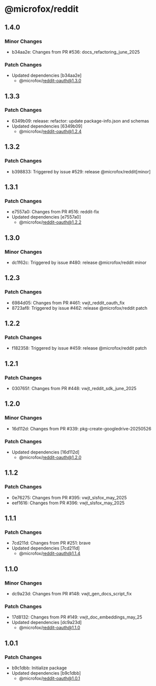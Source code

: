 # @microfox/reddit

## 1.4.0

### Minor Changes

- b34aa2e: Changes from PR #536: docs_refactoring_june_2025

### Patch Changes

- Updated dependencies [b34aa2e]
  - @microfox/reddit-oauth@1.3.0

## 1.3.3

### Patch Changes

- 6349b09: release: refactor: update package-info.json and schemas
- Updated dependencies [6349b09]
  - @microfox/reddit-oauth@1.2.4

## 1.3.2

### Patch Changes

- b398833: Triggered by issue #529: release @microfox/reddit[minor]

## 1.3.1

### Patch Changes

- e7557a0: Changes from PR #516: reddit-fix
- Updated dependencies [e7557a0]
  - @microfox/reddit-oauth@1.2.2

## 1.3.0

### Minor Changes

- dc1f62c: Triggered by issue #480: release @microfox/reddit minor

## 1.2.3

### Patch Changes

- 6984d05: Changes from PR #461: vwjt_reddit_oauth_fix
- 8723af8: Triggered by issue #462: release @microfox/reddit patch

## 1.2.2

### Patch Changes

- f182358: Triggered by issue #459: release @microfox/reddit patch

## 1.2.1

### Patch Changes

- 030765f: Changes from PR #448: vwjt_reddit_sdk_june_2025

## 1.2.0

### Minor Changes

- 16d112d: Changes from PR #339: pkg-create-googledrive-20250526

### Patch Changes

- Updated dependencies [16d112d]
  - @microfox/reddit-oauth@1.2.0

## 1.1.2

### Patch Changes

- 0e76275: Changes from PR #395: vwjt_slsfox_may_2025
- eef1616: Changes from PR #396: vwjt_slsfox_may_2025

## 1.1.1

### Patch Changes

- 7cd211d: Changes from PR #251: brave
- Updated dependencies [7cd211d]
  - @microfox/reddit-oauth@1.1.4

## 1.1.0

### Minor Changes

- dc9a23d: Changes from PR #148: vwjt_gen_docs_script_fix

### Patch Changes

- 17d8132: Changes from PR #149: vwjt_doc_embeddings_may_25
- Updated dependencies [dc9a23d]
  - @microfox/reddit-oauth@1.1.0

## 1.0.1

### Patch Changes

- b9c1dbb: Initialize package
- Updated dependencies [b9c1dbb]
  - @microfox/reddit-oauth@1.0.1
